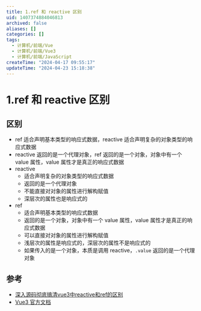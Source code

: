 ```yaml
---
title: 1.ref 和 reactive 区别
uid: 1407374884046813
archived: false
aliases: []
categories: []
tags:
  - 计算机/前端/Vue
  - 计算机/前端/Vue3
  - 计算机/前端/JavaScript
createTime: "2024-04-17 09:55:17"
updateTime: "2024-04-23 15:18:38"
---
```


# 1.ref 和 reactive 区别

## 区别

- ref 适合声明基本类型的响应式数据，reactive 适合声明复杂的对象类型的响应式数据
- reactive 返回的是一个代理对象，ref 返回的是一个对象，对象中有一个 value 属性，value 属性才是真正的响应式数据
- reactive
  - 适合声明复杂的对象类型的响应式数据
  - 返回的是一个代理对象
  - 不能直接对对象的属性进行解构赋值
  - 深层次的属性也是响应式的
- ref
  - 适合声明基本类型的响应式数据
  - 返回的是一个对象，对象中有一个 value 属性，value 属性才是真正的响应式数据
  - 可以直接对对象的属性进行解构赋值
  - 浅层次的属性是响应式的，深层次的属性不是响应式的
  - 如果传入的是一个对象，本质是调用 reactive，`.value` 返回的是一个代理对象

## 参考

- [深入源码彻底搞清vue3中reactive和ref的区别](https://juejin.cn/post/7134631293941186567#heading-7)
- [Vue3 官方文档](https://v3.cn.vuejs.org/guide/reactivity-fundamentals.html)
